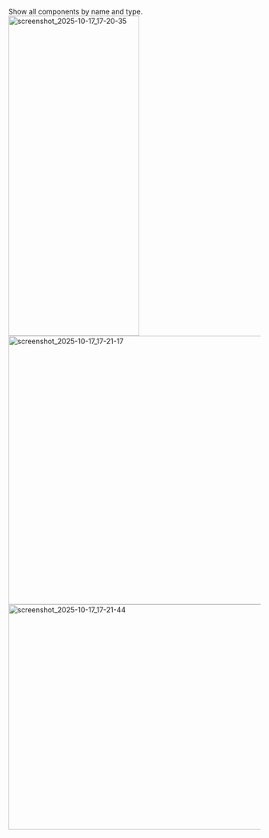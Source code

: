 Show all components by name and type.
<img width="261" height="640" alt="screenshot_2025-10-17_17-20-35" src="https://github.com/user-attachments/assets/6b2f6c2a-902d-49f5-833c-d6c29eb64032" />
<img width="956" height="537" alt="screenshot_2025-10-17_17-21-17" src="https://github.com/user-attachments/assets/ed809ace-235b-4a64-a5c6-a33ddaa2f0a0" />
<img width="800" height="450" alt="screenshot_2025-10-17_17-21-44" src="https://github.com/user-attachments/assets/38d3158f-f826-4b6f-a4ff-f68a3a78c228" />

